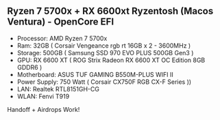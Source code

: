 ## Ryzen 7 5700x + RX 6600xt Ryzentosh (Macos Ventura) - OpenCore EFI

- Processor: AMD Ryzen 7 5700x
- Ram: 32GB ( Corsair Vengeance rgb rt 16GB x 2 - 3600MHz )
- Storage: 500GB ( Samsung SSD 970 EVO PLUS 500GB Gen3 )
- GPU: RX 6600 XT ( ROG Strix Radeon RX 6600 XT OC Edition 8GB GDDR6 )
- Motherboard: ASUS TUF GAMING B550M-PLUS WIFI II
- Power Supply: 750 Watt ( Corsair CX750F RGB CX-F Series ))
- LAN: Realtek RTL8151GH-CG
- WLAN: Fenvi T919

Handoff + Airdrops Work!
